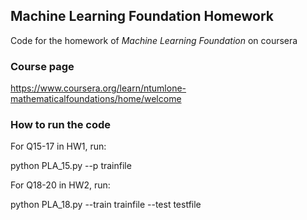 ## Machine Learning Foundation Homework

Code for the homework of *Machine Learning Foundation* on coursera

### Course page

https://www.coursera.org/learn/ntumlone-mathematicalfoundations/home/welcome

### How to run the code

For Q15-17 in HW1, run:

python PLA_15.py --p trainfile

For Q18-20 in HW2, run:

python PLA_18.py --train trainfile --test testfile

